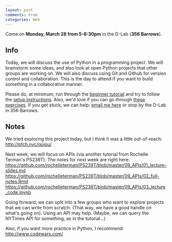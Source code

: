 ```yaml
---
layout: post
comments: true
categories: Web
---
```


Come on **Monday, March 28 from 5-6:30pm** in the D-Lab (**356 Barrows**).

## Info
Today, we will discuss the use of Python in a programming project. We will brainstorm some ideas, and also look at open Python projects that other groups are working on. We will also discuss using Git and Github for version control and collaboration. This is the day to attend if you want to build something in a collaborative manner.

Please do, at minimum, run through the [beginner tutorial](http://try-python.appspot.com) and try to follow the [setup instructions](http://python.berkeley.edu/learn/#set-up-your-computer). Also, we&#39;d love if you can go through [these exercises](https://bids.github.io/2016-01-14-berkeley/python/00-python-intro.html). If you get stuck, we can help: [email me here](mailto:marwahaha@berkeley.edu) or stop by the D-Lab in 356 Barrows.

## Notes

We tried exploring this project today, but I think it was a little out-of-reach: http://pfch.nyc/quipu/

Next week, we will focus on APIs (via another tutorial from Rochelle Terman's PS239T). The notes for next week are right here:
https://github.com/rochelleterman/PS239T/blob/master/09_APIs/01_lecture-slides.md
https://github.com/rochelleterman/PS239T/blob/master/09_APIs/02_full-notes.Rmd
https://github.com/rochelleterman/PS239T/blob/master/09_APIs/03_lecture_code.ipynb


Going forward, we can split into a few groups who want to explore projects that we can write from scratch. (That way, we have a good handle on what's going on). Using an API may help. (Maybe, we can query the NYTimes API for something, as in the tutorial...)


Also, if you want more practice in Python, I recommend: http://www.codewars.com/